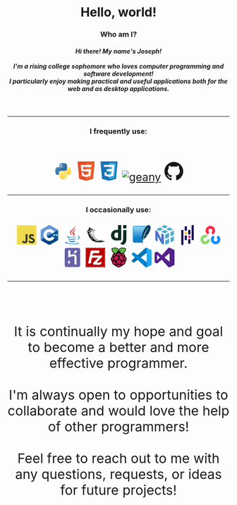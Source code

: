 <h1 align="center">Hello, world!</h1>

<h3 align="center">Who am I?</h3>
<h5 align="center">Hi there! My name's Joseph!<br><br>I'm a rising college sophomore who loves computer programming and software development!<br>I particularly enjoy making practical and useful applications both for the web and as desktop applications.</h5>
<p align="center"><p align="center">  </p>  </p>
<br>

</p>

<hr>
<h3 align="center">I frequently use:</h3>
<br>
<p align="center" style="font-size:25px;">
  <a href=https://www.python.org/ target="_blank"><img src=https://github.com/devicons/devicon/blob/master/icons/python/python-original.svg alt="python" title="Python" width="45" height="45"/></a>
  <a href=https://html5.org/ target="_blank"><img src=https://github.com/devicons/devicon/blob/master/icons/html5/html5-original.svg alt="html5" title="HTML5" width="45" height="45"/></a>
  <a href=https://css3.com/ target="_blank"><img src=https://github.com/devicons/devicon/blob/master/icons/css3/css3-original.svg alt="css3" title="CSS3" width="45" height="45"/></a>
  <a href=https://geany.org/ target="_blank"><img src=https://geany.org/static/img/geany.svg alt="geany" title="Geany" width="45" height="45"/></a>
  <a href=https://github.com/ target="_blank"><img src=https://github.com/devicons/devicon/blob/master/icons/github/github-original.svg alt="github" title="GitHub" width="45" height="45"/></a>
</p>

<hr>
<h3 align="center">I occasionally use:</h3>
<p align="center" style="font-size:25px;">
  <a href=https://javascript.com/ target="_blank"><img src=https://raw.githubusercontent.com/devicons/devicon/master/icons/javascript/javascript-original.svg alt="javascript" title="JavaScript" width="45" height="45"/></a>
  <a href=https://cplusplus.com/ target="_blank"><img src=https://github.com/devicons/devicon/blob/master/icons/cplusplus/cplusplus-original.svg alt="cplusplus" title="C++" width="45" height="45"/></a>
  <a href=https://java.org/ target="_blank"><img src=https://github.com/devicons/devicon/blob/master/icons/java/java-original.svg alt="java" title="Java" width="45" height="45"/></a>
  <a href=https://flask.palletsprojects.com/ target="_blank"><img src=https://github.com/devicons/devicon/blob/master/icons/flask/flask-original.svg alt="flask" title="Flask Web Framework" width="45" height="45"/></a>
  <a href=https://www.djangoproject.com/ target="_blank" target="_blank"><img src=https://github.com/devicons/devicon/blob/master/icons/django/django-plain.svg alt="django" title="DJango Web Framework" width="45" height="45"/></a>
  <a href=https://www.sqlite.org/><img src=https://github.com/devicons/devicon/blob/master/icons/sqlite/sqlite-original.svg alt="sqlite" title="SQLite" width="45" height="45"/></a>
  <a href=https://numpy.org/ target="_blank"><img src=https://github.com/devicons/devicon/blob/master/icons/numpy/numpy-original.svg alt="numpy" title="Numpy" width="45" height="45"/></a>
  <a href=https://pandas.pydata.org/ target="_blank"><img src=https://github.com/devicons/devicon/blob/master/icons/pandas/pandas-original.svg alt="pandas" title="Pandas" width="45" height="45"/></a>
  <a href=https://opencv.pydata.org/ target="_blank"><img src=https://github.com/devicons/devicon/blob/master/icons/opencv/opencv-original.svg alt="opencv" title="OpenCV" width="45" height="45"/></a>
  <a href=https://www.heroku.com/ target="_blank"><img src=https://github.com/devicons/devicon/blob/master/icons/heroku/heroku-plain.svg alt=heroku title=Heroku width="45" height="45"/></a>
  <a href=https://filezilla-project.org/ target="_blank"><img src=https://github.com/devicons/devicon/blob/master/icons/filezilla/filezilla-plain.svg alt="filezilla" title="FileZilla" width="45" height="45"/></a>
  <a href=https://www.raspberrypi.org/ target="_blank"><img src=https://github.com/devicons/devicon/blob/master/icons/raspberrypi/raspberrypi-original.svg alt="raspberry pi" title="Raspberry Pi" width="45" height="45"/></a>
  <a href=https://visualstudio.microsoft.com/ target="_blank"><img src=https://github.com/devicons/devicon/blob/master/icons/vscode/vscode-original.svg alt="vscode" title="Visual Studio Code" width="45" height="45"/></a>
  <a href=https://visualstudio.microsoft.com/ target="_blank"><img src=https://github.com/devicons/devicon/blob/master/icons/visualstudio/visualstudio-plain.svg alt="visualstudio" title="Visual Studio" width="45" height="45"/></a>
</p>
<hr>
<br><br><br>

<p align="center" style="font-size:30px;">
  It is continually my hope and goal to become a better and more effective programmer.<br><br>
  I'm always open to opportunities to collaborate and would love the help of other programmers!<br><br>
  Feel free to reach out to me with any questions, requests, or ideas for future projects!
</p>
